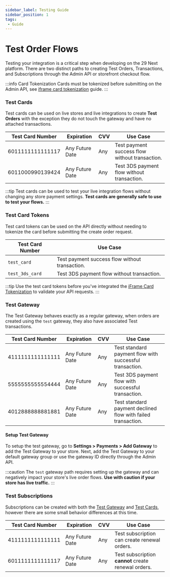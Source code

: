 ```yaml
---
sidebar_label: Testing Guide
sidebar_position: 1
tags:
 - Guide
---
```


# Test Order Flows

Testing your integration is a critical step when developing on the 29 Next platform. There are two distinct paths to creating Test Orders, Transactions, and Subscriptions through the Admin API or storefront checkout flow.

:::info Card Tokenization
Cards must be tokenized before submitting on the Admin API, see [iframe card tokenization](/docs/api/admin/guides/iframe-payment-form.md) guide.
:::

### Test Cards

Test cards can be used on live stores and live integrations to create **Test Orders** with the exception they do not touch the gateway and have no attached transactions.

| Test Card Number | Expiration | CVV | Use Case |
| ---- | ---- | ---- | ---- |
| 6011111111111117 | Any Future Date | Any | Test payment success flow without transaction. |
| 6011000990139424 | Any Future Date | Any |Test 3DS payment flow without transaction.  |

:::tip
Test cards can be used to test your live integration flows without changing any store payment settings. **Test cards are generally safe to use to test your flows.**
:::

### Test Card Tokens

Test card tokens can be used on the API directly without needing to tokenize the card before submitting the create order request.

| Test Card Number | Use Case |
| ---- | ---- |
| `test_card` | Test payment success flow without transaction. |
| `test_3ds_card` | Test 3DS payment flow without transaction. |

:::tip
Use the test card tokens before you've integrated the [iFrame Card Tokenization](/docs/api/admin/guides/iframe-payment-form.md) to validate your API requests.
:::

### Test Gateway

The Test Gateway behaves exactly as a regular gateway, when orders are created using the `test` gateway, they also have associated Test transactions.

| Test Card Number | Expiration | CVV | Use Case |
| ---- | ---- | ---- | ---- |
| 4111111111111111 | Any Future Date | Any | Test standard payment flow with successful transaction. |
| 5555555555554444 | Any Future Date | Any | Test 3DS payment flow with successful transaction. |
| 4012888888881881 | Any Future Date | Any | Test standard payment declined flow with failed transaction.  |

#### Setup Test Gateway

To setup the test gateway, go to **Settings > Payments > Add Gateway** to add the Test Gateway to your store. Next, add the Test Gateway to your default gateway group or use the gateway ID directly through the Admin API.

:::caution
The `test` gateway path requires setting up the gateway and can negatively impact your store's live order flows. **Use with caution if your store has live traffic.**
:::

### Test Subscriptions

Subscriptions can be created with both the [Test Gateway](#test-gateway) and [Test Cards](#test-cards), however there are some small behavior differences at this time.

| Test Card Number| Expiration | CVV | Use Case |
| ---- | ---- | ---- | ---- |
| 4111111111111111 | Any Future Date | Any | Test subscription can create renewal orders. |
| 6011111111111117 | Any Future Date | Any | Test subscription **cannot** create renewal orders. |
